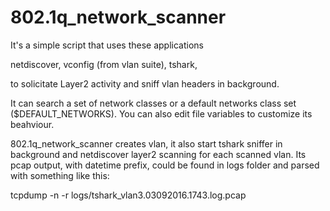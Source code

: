 # 802.1q_network_scanner

It's a simple script that uses these applications

netdiscover, 
vconfig (from vlan suite), 
tshark, 

to solicitate Layer2 activity and sniff vlan headers in background.

It can search a set of network classes or a default networks class set ($DEFAULT_NETWORKS).
You can also edit file variables to customize its beahviour.

802.1q_network_scanner creates vlan, it also start tshark sniffer in background and netdiscover layer2 scanning for each scanned vlan. Its pcap output, with datetime prefix, could be found in logs folder and parsed with something like this:

tcpdump -n -r logs/tshark_vlan3.03092016.1743.log.pcap
